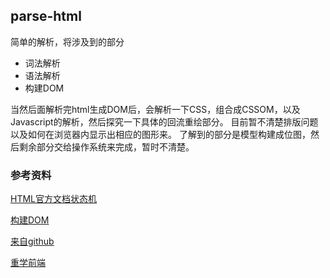 ## parse-html

简单的解析，将涉及到的部分

* 词法解析
* 语法解析
* 构建DOM

当然后面解析完html生成DOM后，会解析一下CSS，组合成CSSOM，以及Javascript的解析，然后探究一下具体的回流重绘部分。
目前暂不清楚排版问题以及如何在浏览器内显示出相应的图形来。
了解到的部分是模型构建成位图，然后剩余部分交给操作系统来完成，暂时不清楚。

### 参考资料

[HTML官方文档状态机](https://html.spec.whatwg.org/multipage/parsing.html#tokenization)

[构建DOM](http://w3c.github.io/html/syntax.html#tree-construction)

[来自github](https://github.com/aimergenge/toy-html-parser)

[重学前端](https://time.geekbang.org/column/article/80260)
